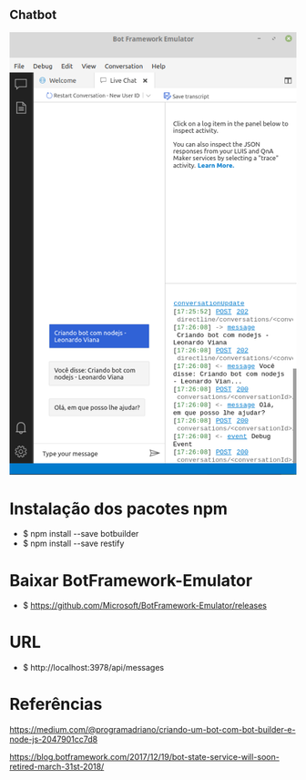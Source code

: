 ## Chatbot

![](/imagens/chatbot.png)

# Instalação dos pacotes npm
- $ npm install --save botbuilder
- $ npm install --save restify

# Baixar BotFramework-Emulator
- $ https://github.com/Microsoft/BotFramework-Emulator/releases

# URL
- $ http://localhost:3978/api/messages

# Referências
https://medium.com/@programadriano/criando-um-bot-com-bot-builder-e-node-js-2047901cc7d8

https://blog.botframework.com/2017/12/19/bot-state-service-will-soon-retired-march-31st-2018/
